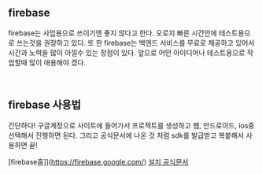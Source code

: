 ## firebase

firebase는 사업용으로 쓰이기엔 좋지 않다고 한다. 오로지 빠른 시간안에 테스트용으로 쓰는것을 권장하고 있다. 또 한 firebase는 백엔드 서비스를 무료로 제공하고 있어서 시간과 노력을 많이 아낄수 있는 장점이 있다. 앞으로 어떤 아이디어나 테스트용으로 작업할때 많이 애용해야 겠다.

<br/>

## firebase 사용법

간단하다! 구글계정으로 사이트에 들어가서 프로젝트를 생성하고 웹, 안드로이드, ios중 선택해서 진행하면 된다. 그리고 공식문서에 나온 것 처럼 sdk를 발급받고 복붙해서 사용하면 끝!

[firebase홈]](https://firebase.google.com/)
[설치 공식문서](https://firebase.google.com/docs/web/setup?authuser=0)
